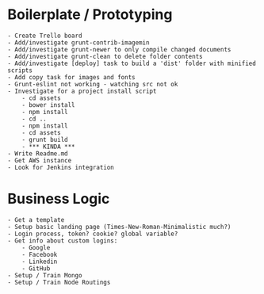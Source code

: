 # Boilerplate / Prototyping

    - Create Trello board
    - Add/investigate grunt-contrib-imagemin
    - Add/investigate grunt-newer to only compile changed documents
    - Add/investigate grunt-clean to delete folder contents
    - Add/investigate [deploy] task to build a 'dist' folder with minified scripts
    - Add copy task for images and fonts
    - Grunt-eslint not working - watching src not ok
    - Investigate for a project install script
        - cd assets
        - bower install
        - npm install
        - cd ..
        - npm install
        - cd assets
        - grunt build
        - *** KINDA ***
    - Write Readme.md
    - Get AWS instance
    - Look for Jenkins integration

# Business Logic
    
    - Get a template
    - Setup basic landing page (Times-New-Roman-Minimalistic much?)
    - Login process, token? cookie? global variable?
    - Get info about custom logins:
        - Google
        - Facebook
        - Linkedin
        - GitHub
    - Setup / Train Mongo
    - Setup / Train Node Routings